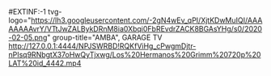 #EXTINF:-1 tvg-logo="https://lh3.googleusercontent.com/-2gN4wEv_qPI/XjtKDwMuIQI/AAAAAAAAvrY/VTtJwZALBykDRnM8ia0Xbqi0FbREvdrZACK8BGAsYHg/s0/2020-02-05.png" group-title="AMBA", GARAGE TV http://127.0.0.1:4444/NPJSWRBD!RQKfViHg_cPwgmDjtr-nPIsq9RNbgtX37oHwQyTjxwg/Los%20Hermanos%20Grimm%20720p%20LAT%20id_4442.mp4
